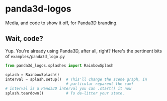 panda3d-logos
=============

Media, and code to show it off, for Panda3D branding.


Wait, code?
-----------

Yup. You're already using Panda3D, after all, right? Here's the
pertinent bits of `examples/panda3d_logo.py`

```python
from panda3d_logos.splashes import RainbowSplash

splash = RainbowSplash()
interval = splash.setup()  # This'll change the scene graph, in
                           # particular reparent the cam!
# interval is a Panda3D interval you can .start() it now
splash.teardown()          # To de-litter your state.
```
